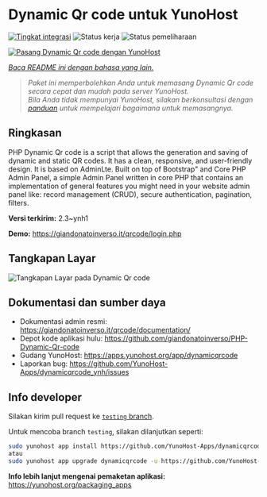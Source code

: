 <!--
N.B.: README ini dibuat secara otomatis oleh <https://github.com/YunoHost/apps/tree/master/tools/readme_generator>
Ini TIDAK boleh diedit dengan tangan.
-->

# Dynamic Qr code untuk YunoHost

[![Tingkat integrasi](https://apps.yunohost.org/badge/integration/dynamicqrcode)](https://ci-apps.yunohost.org/ci/apps/dynamicqrcode/)
![Status kerja](https://apps.yunohost.org/badge/state/dynamicqrcode)
![Status pemeliharaan](https://apps.yunohost.org/badge/maintained/dynamicqrcode)

[![Pasang Dynamic Qr code dengan YunoHost](https://install-app.yunohost.org/install-with-yunohost.svg)](https://install-app.yunohost.org/?app=dynamicqrcode)

*[Baca README ini dengan bahasa yang lain.](./ALL_README.md)*

> *Paket ini memperbolehkan Anda untuk memasang Dynamic Qr code secara cepat dan mudah pada server YunoHost.*  
> *Bila Anda tidak mempunyai YunoHost, silakan berkonsultasi dengan [panduan](https://yunohost.org/install) untuk mempelajari bagaimana untuk memasangnya.*

## Ringkasan

PHP Dynamic Qr code is a script that allows the generation and saving of dynamic and static QR codes. It has a clean, responsive, and user-friendly design. It is based on AdminLte. Built on top of Bootstrap" and Core PHP Admin Panel, a simple Admin Panel written in core PHP that contains an implementation of general features you might need in your website admin panel like: record management (CRUD), secure authentication, pagination, filters.

**Versi terkirim:** 2.3~ynh1

**Demo:** <https://giandonatoinverso.it/qrcode/login.php>

## Tangkapan Layar

![Tangkapan Layar pada Dynamic Qr code](./doc/screenshots/screenshot.png)

## Dokumentasi dan sumber daya

- Dokumentasi admin resmi: <https://giandonatoinverso.it/qrcode/documentation/>
- Depot kode aplikasi hulu: <https://github.com/giandonatoinverso/PHP-Dynamic-Qr-code>
- Gudang YunoHost: <https://apps.yunohost.org/app/dynamicqrcode>
- Laporkan bug: <https://github.com/YunoHost-Apps/dynamicqrcode_ynh/issues>

## Info developer

Silakan kirim pull request ke [`testing` branch](https://github.com/YunoHost-Apps/dynamicqrcode_ynh/tree/testing).

Untuk mencoba branch `testing`, silakan dilanjutkan seperti:

```bash
sudo yunohost app install https://github.com/YunoHost-Apps/dynamicqrcode_ynh/tree/testing --debug
atau
sudo yunohost app upgrade dynamicqrcode -u https://github.com/YunoHost-Apps/dynamicqrcode_ynh/tree/testing --debug
```

**Info lebih lanjut mengenai pemaketan aplikasi:** <https://yunohost.org/packaging_apps>
